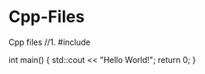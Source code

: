 # Cpp-Files
Cpp files
//1.
#include <iostream>

int main() {
    std::cout << "Hello World!";
    return 0;
}
